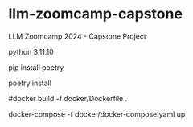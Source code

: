# llm-zoomcamp-capstone
LLM Zoomcamp 2024 - Capstone Project




python 3.11.10

pip install poetry

poetry install

#docker build -f docker/Dockerfile .


docker-compose -f docker/docker-compose.yaml up